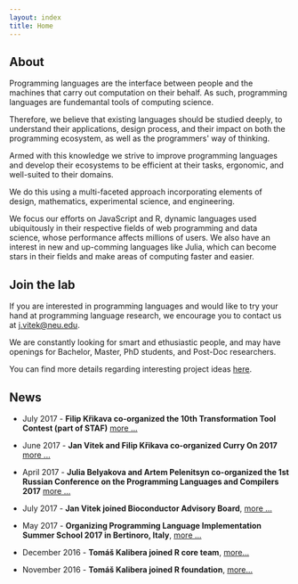 ```yaml
---
layout: index
title: Home
---
```


## About

Programming languages are the interface between people and the machines that
carry out computation on their behalf. As such, programming languages are
fundemantal tools of computing science. 

Therefore, we believe that existing languages should be studied deeply, to
understand their applications, design process, and their impact on both the
programming ecosystem, as well as the programmers' way of thinking. 

Armed with this knowledge we strive to improve programming languages and
develop their ecosystems to be efficient at their tasks, ergonomic, and
well-suited to their domains. 

We do this using a multi-faceted approach incorporating elements of design,
mathematics, experimental science, and engineering.

We focus our efforts on JavaScript and R, dynamic languages used ubiquitously
in their respective fields of web programming and data science, whose
performance affects millions of users. We also have an interest in new and
up-comming languages like Julia, which can become stars in their fields and
make areas of computing faster and easier.

## Join the lab

If you are interested in programming languages and would like to try your hand
at programming language research, we encourage you to contact us at
[j.vitek@neu.edu](mailto:j.vitek@neu.edu).

We are constantly looking for smart and ethusiastic people, and may have
openings for Bachelor, Master, PhD students, and Post-Doc researchers.

You can find more details regarding interesting project ideas
[here](student-projects.html).

## News

<!-- 2019 -->

<!--
- April 2019 - 
  **Jan Vitek, Paley Li, Ryan Culpepper, and Artem Pelenitsyn co-organized ETAPS 2019**
  [more ...](https://conf.researchr.org/committee/etaps-2019/etaps-2019-organizing-committee/)
-->

<!-- 2018 -->

<!--
- November 2018 - 
  **Guido Chari co-organized META'18 : Workshop on Meta-Programming Techniques and Reflection (part of SPLASH)** 
  [more ...](https://2018.splashcon.org/track/meta-2018/)

- November 2018 - 
  **Jan Vitek, Filip Křikava, Paley Li, and Konrad Siek co-organized SPLASH 2018**
  [more ...](https://2018.splashcon.org/committee/splash-2018-organizing-committee)

- July 2018 - 
  **Artem Pelenitsyn co-organized the 2nd International Workshop on Machine Learning techniques for Programming Languages (co-located with ECOOP)**
  [more ...](https://conf.researchr.org/track/ecoop-issta-2018/ML4PL-2018-papers/)

- July 2018 -
  **Julia Belyakova co-organized the ECOOP and ISSTA Doctoral Symposium**
  [more ...](https://conf.researchr.org/track/ecoop-issta-2018/ecoop-issta-2018-doctoral-symposium/)

- July 2018 -
  **Jan Vitek and Filip Křikava co-organized Curry On 2018**
  [more ...](http://curry-on.org/2018/)

- June 2018 - 
  **Filip Křikava co-organized the 11th Transformation Tool Contest (part of STAF)**
  [more ...](https://www.transformation-tool-contest.eu/)
-->

<!-- 2017 -->

- July 2017 - 
  **Filip Křikava co-organized the 10th Transformation Tool Contest (part of STAF)**
  [more ...](https://www.transformation-tool-contest.eu/2017/)

- June 2017 -
  **Jan Vitek and Filip Křikava co-organized Curry On 2017**
  [more ...](http://curry-on.org/2018/)

- April 2017 -
  **Julia Belyakova and Artem Pelenitsyn co-organized the 1st Russian Conference on the Programming Languages and Compilers 2017**
  [more ...](http://plc.sfedu.ru/)

- July 2017 -
  **Jan Vitek joined Bioconductor Advisory Board**,
  [more ...](https://www.bioconductor.org/about/advisory-board/)

- May 2017 - 
  **Organizing Programming Language Implementation Summer School 2017 in Bertinoro, Italy**,
  [more ...](https://prl-prg-ss.github.io.)

<!-- 2016 -->

- December 2016 - 
  **Tomáš Kalibera joined R core team**,
  [more...](https://stat.ethz.ch/pipermail/r-announce/2016/000610.html) 

- November 2016 - 
  **Tomáš Kalibera joined R foundation**,
  [more...](https://stat.ethz.ch/pipermail/r-announce/2016/000609.html) 
